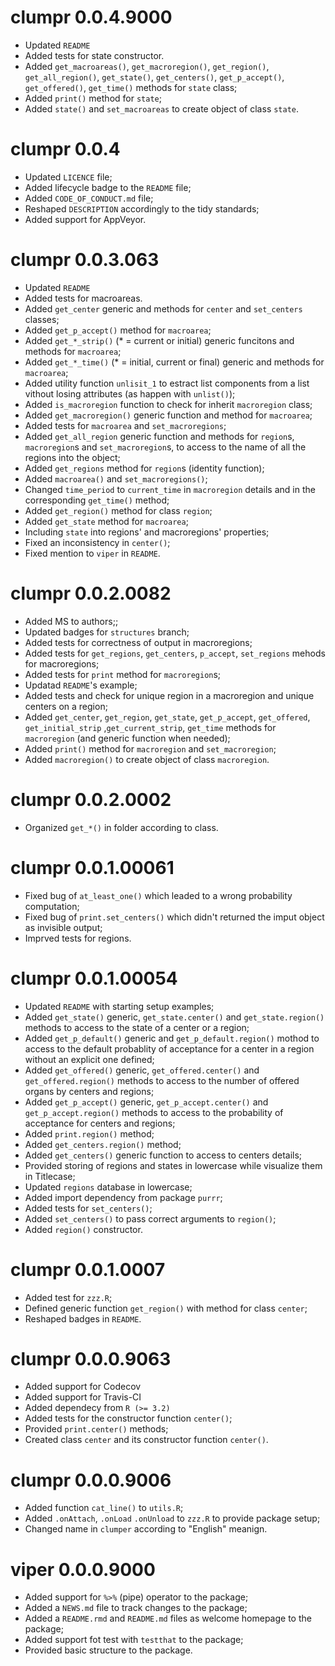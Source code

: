 # clumpr 0.0.4.9000

* Updated `README`
* Added tests for state constructor.
* Added `get_macroareas()`, `get_macroregion()`, `get_region()`,
    `get_all_region()`, `get_state()`, `get_centers()`, `get_p_accept()`,
    `get_offered()`, `get_time()` methods for `state` class;
* Added `print()` method for `state`;
* Added `state()` and `set_macroareas` to create object of class `state`.

# clumpr 0.0.4

* Updated `LICENCE` file;
* Added lifecycle badge to the `README` file;
* Added `CODE_OF_CONDUCT.md` file;
* Reshaped `DESCRIPTION` accordingly to the tidy standards;
* Added support for AppVeyor.

# clumpr 0.0.3.063

* Updated `README`
* Added tests for macroareas.
* Added `get_center` generic and methods for `center` and `set_centers`
    classes;
* Added `get_p_accept()` method for `macroarea`;
* Added `get_*_strip()` (* = current or initial) generic funcitons and 
  methods for `macroarea`;
* Added `get_*_time()` (* = initial, current or final) generic and methods
  for `macroarea`;
* Added utility function `unlisit_1` to estract list components from a list
  vithout losing attributes (as happen with `unlist()`);
* Added `is_macroregion` function to check for inherit `macroregion` class;
* Added `get_macroregion()` generic function and method for `macroarea`;
* Added tests for `macroarea` and `set_macroregions`;
* Added `get_all_region` generic function and methods for `region`s,
  `macroregion`s and `set_macroregion`s, to access to the name of all the
  regions into the object;
* Added `get_regions` method for `region`s (identity function);
* Added `macroarea()` and `set_macroregions()`;
* Changed `time_period` to `current_time` in `macroregion` details and in
  the corresponding `get_time()` method;
* Added `get_region()` method for class `region`;
* Added `get_state` method for `macroarea`;
* Including `state` into regions' and macroregions' properties;
* Fixed an inconsistency in `center()`;
* Fixed mention to `viper` in `README`.

# clumpr 0.0.2.0082

* Added MS to authors;;
* Updated badges for `structures` branch;
* Added tests for correctness of output in macroregions;
* Added tests for `get_regions`, `get_centers`, `p_accept`, `set_regions`
  mehods for macroregions;
* Added tests for `print` method for `macroregion`s;
* Updatad `README`'s example;
* Added tests and check for unique region in a macroregion and unique
  centers on a region;
* Added `get_center`, `get_region`, `get_state`, `get_p_accept`,
  `get_offered`, `get_initial_strip` ,`get_current_strip`, `get_time`
  methods for `macroregion` (and generic function when needed);
* Added `print()` method for `macroregion` and `set_macroregion`;
* Added `macroregion()` to create object of class `macroregion`.

# clumpr 0.0.2.0002

* Organized `get_*()` in folder according to class.

# clumpr 0.0.1.00061

* Fixed bug of `at_least_one()` which leaded to a wrong probability
  computation;
* Fixed bug of `print.set_centers()` which didn't returned the imput object
  as invisible output;
* Imprved tests for regions.


# clumpr 0.0.1.00054

* Updated `README` with starting setup examples;
* Added `get_state()` generic, `get_state.center()` and `get_state.region()`
  methods to access to the state of a center or a region;
* Added `get_p_default()` generic and `get_p_default.region()` mothod to 
  access to the default probablity of acceptance for a center in a region 
  without an explicit one defined;
* Added `get_offered()` generic, `get_offered.center()` and
  `get_offered.region()` methods to access to the number of offered organs
  by centers and regions;
* Added `get_p_accept()` generic, `get_p_accept.center()` and
  `get_p_accept.region()` methods to access to the probability of
  acceptance for centers and regions;
* Added `print.region()` method;
* Added `get_centers.region()` method;
* Added `get_centers()` generic function to access to centers details;
* Provided storing of regions and states in lowercase while visualize them
  in Titlecase;
* Updated `regions` database in lowercase;
* Added import dependency from package `purrr`;
* Added tests for `set_centers()`;
* Added `set_centers()` to pass correct arguments to `region()`;
* Added `region()` constructor.


# clumpr 0.0.1.0007

* Added test for `zzz.R`;
* Defined generic function `get_region()` with method for class `center`;
* Reshaped badges in `README`.


# clumpr 0.0.0.9063

* Added support for Codecov
* Added support for Travis-CI
* Added dependecy from `R (>= 3.2)`
* Added tests for the constructor function `center()`;
* Provided `print.center()` methods;
* Created class `center` and its constructor function `center()`.


# clumpr 0.0.0.9006

* Added function `cat_line()` to `utils.R`;
* Added `.onAttach`, `.onLoad` `.onUnload` to `zzz.R` to provide package
  setup;
* Changed name in `clumper` according to "English" meanign.


# viper 0.0.0.9000

* Added support for `%>%` (pipe) operator to the package;
* Added a `NEWS.md` file to track changes to the package;
* Added a `README.rmd` and `README.md` files as welcome homepage to the 
  package;
* Added support fot test with `testthat` to the package;
* Provided basic structure to the package.

